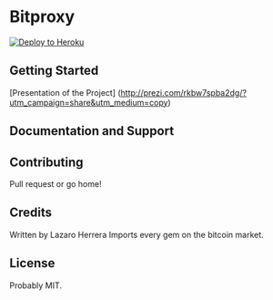Bitproxy
================

[![Deploy to Heroku](https://www.herokucdn.com/deploy/button.png)](https://heroku.com/deploy)

Getting Started
---------------

[Presentation of the Project] (http://prezi.com/rkbw7spba2dg/?utm_campaign=share&utm_medium=copy)

Documentation and Support
-------------------------

Contributing
------------

Pull request or go home!

Credits
-------

Written by Lazaro Herrera
Imports every gem on the bitcoin market.

License
-------

Probably MIT.

